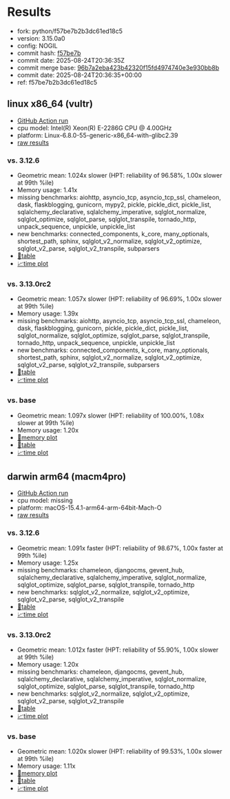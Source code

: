 # Results

- fork: python/f57be7b2b3dc61ed18c5
- version: 3.15.0a0
- config: NOGIL
- commit hash: [f57be7b](https://github.com/python/cpython/commit/f57be7b)
- commit date: 2025-08-24T20:36:35Z
- commit merge base: [96b7a2eba423b42320f15fd4974740e3e930bb8b](https://github.com/python/cpython/commit/96b7a2eba423b42320f15fd4974740e3e930bb8b)
- commit date: 2025-08-24T20:36:35+00:00
- ref: f57be7b2b3dc61ed18c5

## linux x86_64 (vultr)

- [GitHub Action run](https://github.com/facebookexperimental/free-threading-benchmarking/actions/runs/17195822088)
- cpu model: Intel(R) Xeon(R) E-2286G CPU @ 4.00GHz
- platform: Linux-6.8.0-55-generic-x86_64-with-glibc2.39
- [raw results](bm-20250824-vultr-x86_64-python-f57be7b2b3dc61ed18c5-3.15.0a0-f57be7b.json)

### vs. 3.12.6

- Geometric mean: 1.024x slower (HPT: reliability of 96.58%, 1.00x slower at 99th %ile)
- Memory usage: 1.41x
- missing benchmarks: aiohttp, asyncio_tcp, asyncio_tcp_ssl, chameleon, dask, flaskblogging, gunicorn, mypy2, pickle, pickle_dict, pickle_list, sqlalchemy_declarative, sqlalchemy_imperative, sqlglot_normalize, sqlglot_optimize, sqlglot_parse, sqlglot_transpile, tornado_http, unpack_sequence, unpickle, unpickle_list
- new benchmarks: connected_components, k_core, many_optionals, shortest_path, sphinx, sqlglot_v2_normalize, sqlglot_v2_optimize, sqlglot_v2_parse, sqlglot_v2_transpile, subparsers
- [📄table](bm-20250824-vultr-x86_64-python-f57be7b2b3dc61ed18c5-3.15.0a0-f57be7b-vs-3.12.6.md)
- [📈time plot](bm-20250824-vultr-x86_64-python-f57be7b2b3dc61ed18c5-3.15.0a0-f57be7b-vs-3.12.6.svg)

### vs. 3.13.0rc2

- Geometric mean: 1.057x slower (HPT: reliability of 96.69%, 1.00x slower at 99th %ile)
- Memory usage: 1.39x
- missing benchmarks: aiohttp, asyncio_tcp, asyncio_tcp_ssl, chameleon, dask, flaskblogging, gunicorn, pickle, pickle_dict, pickle_list, sqlglot_normalize, sqlglot_optimize, sqlglot_parse, sqlglot_transpile, tornado_http, unpack_sequence, unpickle, unpickle_list
- new benchmarks: connected_components, k_core, many_optionals, shortest_path, sphinx, sqlglot_v2_normalize, sqlglot_v2_optimize, sqlglot_v2_parse, sqlglot_v2_transpile, subparsers
- [📄table](bm-20250824-vultr-x86_64-python-f57be7b2b3dc61ed18c5-3.15.0a0-f57be7b-vs-3.13.0rc2.md)
- [📈time plot](bm-20250824-vultr-x86_64-python-f57be7b2b3dc61ed18c5-3.15.0a0-f57be7b-vs-3.13.0rc2.svg)

### vs. base

- Geometric mean: 1.097x slower (HPT: reliability of 100.00%, 1.08x slower at 99th %ile)
- Memory usage: 1.20x
- [🧠memory plot](bm-20250824-vultr-x86_64-python-f57be7b2b3dc61ed18c5-3.15.0a0-f57be7b-vs-base-mem.svg)
- [📄table](bm-20250824-vultr-x86_64-python-f57be7b2b3dc61ed18c5-3.15.0a0-f57be7b-vs-base.md)
- [📈time plot](bm-20250824-vultr-x86_64-python-f57be7b2b3dc61ed18c5-3.15.0a0-f57be7b-vs-base.svg)

## darwin arm64 (macm4pro)

- [GitHub Action run](https://github.com/facebookexperimental/free-threading-benchmarking/actions/runs/17195822088)
- cpu model: missing
- platform: macOS-15.4.1-arm64-arm-64bit-Mach-O
- [raw results](bm-20250824-macm4pro-arm64-python-f57be7b2b3dc61ed18c5-3.15.0a0-f57be7b.json)

### vs. 3.12.6

- Geometric mean: 1.091x faster (HPT: reliability of 98.67%, 1.00x faster at 99th %ile)
- Memory usage: 1.25x
- missing benchmarks: chameleon, djangocms, gevent_hub, sqlalchemy_declarative, sqlalchemy_imperative, sqlglot_normalize, sqlglot_optimize, sqlglot_parse, sqlglot_transpile, tornado_http
- new benchmarks: sqlglot_v2_normalize, sqlglot_v2_optimize, sqlglot_v2_parse, sqlglot_v2_transpile
- [📄table](bm-20250824-macm4pro-arm64-python-f57be7b2b3dc61ed18c5-3.15.0a0-f57be7b-vs-3.12.6.md)
- [📈time plot](bm-20250824-macm4pro-arm64-python-f57be7b2b3dc61ed18c5-3.15.0a0-f57be7b-vs-3.12.6.svg)

### vs. 3.13.0rc2

- Geometric mean: 1.012x faster (HPT: reliability of 55.90%, 1.00x slower at 99th %ile)
- Memory usage: 1.20x
- missing benchmarks: chameleon, djangocms, gevent_hub, sqlalchemy_declarative, sqlalchemy_imperative, sqlglot_normalize, sqlglot_optimize, sqlglot_parse, sqlglot_transpile, tornado_http
- new benchmarks: sqlglot_v2_normalize, sqlglot_v2_optimize, sqlglot_v2_parse, sqlglot_v2_transpile
- [📄table](bm-20250824-macm4pro-arm64-python-f57be7b2b3dc61ed18c5-3.15.0a0-f57be7b-vs-3.13.0rc2.md)
- [📈time plot](bm-20250824-macm4pro-arm64-python-f57be7b2b3dc61ed18c5-3.15.0a0-f57be7b-vs-3.13.0rc2.svg)

### vs. base

- Geometric mean: 1.020x slower (HPT: reliability of 99.53%, 1.00x slower at 99th %ile)
- Memory usage: 1.11x
- [🧠memory plot](bm-20250824-macm4pro-arm64-python-f57be7b2b3dc61ed18c5-3.15.0a0-f57be7b-vs-base-mem.svg)
- [📄table](bm-20250824-macm4pro-arm64-python-f57be7b2b3dc61ed18c5-3.15.0a0-f57be7b-vs-base.md)
- [📈time plot](bm-20250824-macm4pro-arm64-python-f57be7b2b3dc61ed18c5-3.15.0a0-f57be7b-vs-base.svg)

